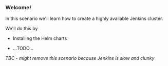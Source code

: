 
<br>

### Welcome!

In this scenario we'll learn how to create a highly available Jenkins cluster.

We'll do this by

- Installing the Helm charts

- ...TODO...

*TBC - might remove this scenario because Jenkins is slow and clunky*